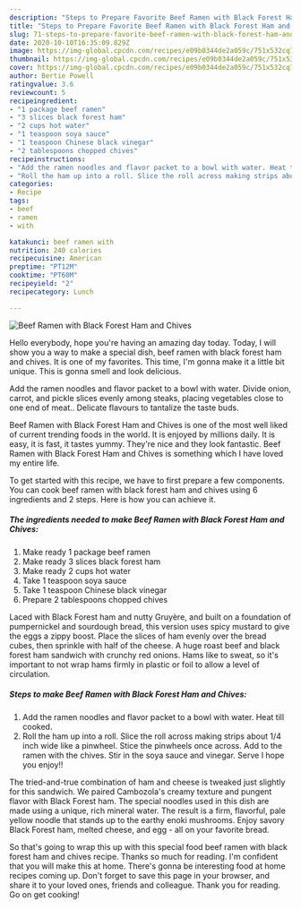 ```yaml
---
description: "Steps to Prepare Favorite Beef Ramen with Black Forest Ham and Chives"
title: "Steps to Prepare Favorite Beef Ramen with Black Forest Ham and Chives"
slug: 71-steps-to-prepare-favorite-beef-ramen-with-black-forest-ham-and-chives
date: 2020-10-10T16:35:09.829Z
image: https://img-global.cpcdn.com/recipes/e09b0344de2a059c/751x532cq70/beef-ramen-with-black-forest-ham-and-chives-recipe-main-photo.jpg
thumbnail: https://img-global.cpcdn.com/recipes/e09b0344de2a059c/751x532cq70/beef-ramen-with-black-forest-ham-and-chives-recipe-main-photo.jpg
cover: https://img-global.cpcdn.com/recipes/e09b0344de2a059c/751x532cq70/beef-ramen-with-black-forest-ham-and-chives-recipe-main-photo.jpg
author: Bertie Powell
ratingvalue: 3.6
reviewcount: 5
recipeingredient:
- "1 package beef ramen"
- "3 slices black forest ham"
- "2 cups hot water"
- "1 teaspoon soya sauce"
- "1 teaspoon Chinese black vinegar"
- "2 tablespoons chopped chives"
recipeinstructions:
- "Add the ramen noodles and flavor packet to a bowl with water. Heat till cooked."
- "Roll the ham up into a roll. Slice the roll across making strips about 1/4 inch wide like a pinwheel. Stice the pinwheels once across. Add to the ramen with the chives. Stir in the soya sauce and vinegar. Serve I hope you enjoy!!"
categories:
- Recipe
tags:
- beef
- ramen
- with

katakunci: beef ramen with 
nutrition: 240 calories
recipecuisine: American
preptime: "PT12M"
cooktime: "PT60M"
recipeyield: "2"
recipecategory: Lunch

---
```



![Beef Ramen with Black Forest Ham and Chives](https://img-global.cpcdn.com/recipes/e09b0344de2a059c/751x532cq70/beef-ramen-with-black-forest-ham-and-chives-recipe-main-photo.jpg)

Hello everybody, hope you're having an amazing day today. Today, I will show you a way to make a special dish, beef ramen with black forest ham and chives. It is one of my favorites. This time, I'm gonna make it a little bit unique. This is gonna smell and look delicious.

Add the ramen noodles and flavor packet to a bowl with water. Divide onion, carrot, and pickle slices evenly among steaks, placing vegetables close to one end of meat.. Delicate flavours to tantalize the taste buds.

Beef Ramen with Black Forest Ham and Chives is one of the most well liked of current trending foods in the world. It is enjoyed by millions daily. It is easy, it is fast, it tastes yummy. They're nice and they look fantastic. Beef Ramen with Black Forest Ham and Chives is something which I have loved my entire life.


To get started with this recipe, we have to first prepare a few components. You can cook beef ramen with black forest ham and chives using 6 ingredients and 2 steps. Here is how you can achieve it.

<!--inarticleads1-->

##### The ingredients needed to make Beef Ramen with Black Forest Ham and Chives:

1. Make ready 1 package beef ramen
1. Make ready 3 slices black forest ham
1. Make ready 2 cups hot water
1. Take 1 teaspoon soya sauce
1. Take 1 teaspoon Chinese black vinegar
1. Prepare 2 tablespoons chopped chives


Laced with Black Forest ham and nutty Gruyère, and built on a foundation of pumpernickel and sourdough bread, this version uses spicy mustard to give the eggs a zippy boost. Place the slices of ham evenly over the bread cubes, then sprinkle with half of the cheese. A huge roast beef and black forest ham sandwich with crunchy red onions. Hams like to sweat, so it&#39;s important to not wrap hams firmly in plastic or foil to allow a level of circulation. 

<!--inarticleads2-->

##### Steps to make Beef Ramen with Black Forest Ham and Chives:

1. Add the ramen noodles and flavor packet to a bowl with water. Heat till cooked.
1. Roll the ham up into a roll. Slice the roll across making strips about 1/4 inch wide like a pinwheel. Stice the pinwheels once across. Add to the ramen with the chives. Stir in the soya sauce and vinegar. Serve I hope you enjoy!!


The tried-and-true combination of ham and cheese is tweaked just slightly for this sandwich. We paired Cambozola&#39;s creamy texture and pungent flavor with Black Forest ham. The special noodles used in this dish are made using a unique, rich mineral water. The result is a firm, flavorful, pale yellow noodle that stands up to the earthy enoki mushrooms. Enjoy savory Black Forest ham, melted cheese, and egg - all on your favorite bread. 

So that's going to wrap this up with this special food beef ramen with black forest ham and chives recipe. Thanks so much for reading. I'm confident that you will make this at home. There's gonna be interesting food at home recipes coming up. Don't forget to save this page in your browser, and share it to your loved ones, friends and colleague. Thank you for reading. Go on get cooking!
